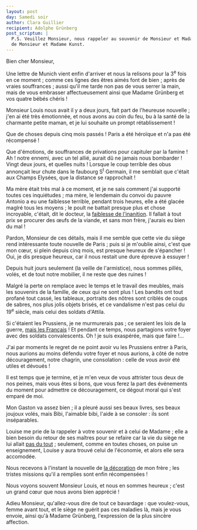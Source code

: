```yaml
---
layout: post
day: Samedi soir
author: Clara Guillier
recipient: Adolphe Grünberg
post_scriptum: |
  P.S. Veuillez Monsieur, nous rappeler au souvenir de Monsieur et Madame Rau,
  de Monsieur et Madame Kunst.
---
```



Bien cher Monsieur,

Une lettre de Munich vient enfin d'arriver et nous la relisons pour la
3<sup>e</sup> fois en ce moment ; comme ces lignes des êtres aimés font de
bien ; après de vraies souffrances ; aussi qu'il me tarde non pas de vous
serrer la main, mais de vous embrasser affectueusement ainsi que Madame
Grünberg et vos quatre bébés chéris !

Monsieur Louis nous avait il y a deux jours, fait part de l'heureuse nouvelle ;
j'en ai été très émotionnée, et nous avons au coin du feu, bu à la santé de la
charmante petite maman, et je lui souhaite un prompt rétablissement !

Que de choses depuis cinq mois passés ! Paris a été héroïque et n'a pas été
récompensé !

Que d'émotions, de souffrances de privations pour capituler par la famine !
Ah ! notre ennemi, avec un tel allié, aurait dû ne jamais nous bombarder !
Vingt deux jours, et quelles nuits !
Lorsque le coup terrible des obus annonçait leur chute dans le faubourg
S<sup>t</sup> Germain, il me semblait que c'était aux Champs Elysées, que la
distance se rapprochait !

Ma mère était très mal à ce moment, et je ne sais comment j'ai supporté toutes
ces inquiétudes ; ma mère, le lendemain du convoi du pauvre Antonio a eu une
faiblesse terrible, pendant trois heures, elle a été glacée maglré tous les
moyens ; le poult ne battait presque plus et chose incroyable, c'était, dit le
docteur, la <ins class="straight">faiblesse de l'inanition</ins>.
Il fallait à tout prix se procurer des œufs de la viande, et sans mon frère,
j'aurais eu bien du mal !

Pardon, Monsieur de ces détails, mais il me semble que cette vie du siège rend
intéressante toute nouvelle de Paris ; puis si je m'oublie ainsi, c'est que mon
cœur, si plein depuis cinq mois, est presque heureux de s'épancher !
Oui, je dis presque heureux, car il nous restait une dure épreuve à essuyer !

Depuis huit jours seulement (la veille de l'armistice), nous sommes pillés,
volés, et de tout notre mobilier, il ne reste que des ruines !

Malgré la perte on remplace avec le temps et le travail des meubles, mais les
souvenirs de la famille, de ceux qui ne sont plus !
Les bandits ont tout profané tout cassé, les tableaux, portraits des nôtres
sont criblés de coups de sabres, nos plus jolis objets brisés, et ce vandalisme
n'est pas celui du 19<sup>e</sup> siècle, mais celui des soldats d'Attila.

Si c'étaient les Prussiens, je ne murmurerais pas ; ce seraient les lois de la
guerre, <ins class="straight">mais les Français</ins> !
Et pendant ce temps, nous partagions votre foyer avec des soldats
convalescents.
Oh ! je suis exaspérée, mais que faire !…

J'ai par moments le regret de ne point avoir vu les Prussiens entrer à Paris,
nous aurions au moins défendu votre foyer et nous aurions, à côté de notre
découragement, notre chagrin, une consolation : celle de vous avoir été utiles
et dévoués !

Il est temps que je termine, et je m'en veux de vous attrister tous deux de nos
peines, mais vous êtes si bons, que vous ferez la part des événements du moment
pour admettre ce découragement, ce dégout moral qui s'est emparé de moi.

Mon Gaston va assez bien ; il a pleuré aussi ses beaux livres, ses beaux
joujoux volés, mais Bibi, l'aimable bibi, l'aide à se consoler : ils sont
inséparables.

Louise me prie de la rappeler à votre souvenir et à celui de Madame ; elle
a bien besoin du retour de ses maîtres pour se refaire car la vie du siège ne
lui allait <ins class="straight">pas du tout</ins> ; seulement, comme en toutes
choses, on puise un enseignement, Louise y aura trouvé celui de l'économie, et
alors elle sera accomodée.

Nous recevons à l'instant la nouvelle de <ins class="straight">la
décoration</ins> de mon frère ; les tristes missions qu'il a remplies sont
enfin récompensées !

Nous voyons souvent Monsieur Louis, et nous en sommes heureux ; c'est un grand
cœur que nous avons bien apprécié !

Adieu Monsieur, qu'allez-vous dire de tout ce bavardage : que voulez-vous,
femme avant tout, et le siège ne guérit pas ces maladies là, mais je vous
envoie, ainsi qu'à Madame Grünberg, l'expression de la plus sincère affection.
